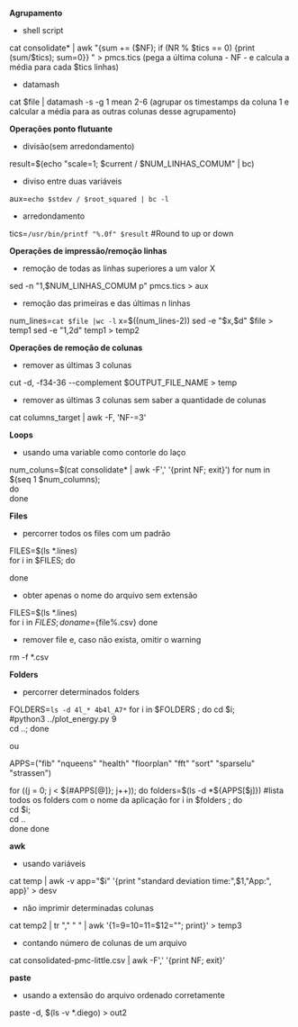 **Agrupamento**

- shell script

cat consolidate* | awk  "{sum += (\$NF); if (NR % $tics == 0) {print (sum/$tics); sum=0}} " > pmcs.tics (pega a última coluna - NF - e calcula a média para cada $tics linhas)

- datamash

cat $file | datamash -s -g 1 mean 2-6 (agrupar os timestamps da coluna 1 e calcular a média para as outras colunas desse agrupamento)

**Operações ponto flutuante**

- divisão(sem arredondamento)

result=$(echo "scale=1; $current / $NUM_LINHAS_COMUM" | bc)

- diviso entre duas variáveis

aux=`echo $stdev / $root_squared | bc -l`

- arredondamento

tics=`/usr/bin/printf "%.0f" $result` #Round to up or down

**Operações de impressão/remoção linhas**

- remoção de todas as linhas superiores a um valor X

sed -n "1,$NUM_LINHAS_COMUM p" pmcs.tics > aux

- remoção das primeiras e das últimas n linhas

num_lines=`cat $file |wc -l`
x=$((num_lines-2)) 
sed -e "$x,\$d" $file > temp1
sed -e "1,2d" temp1 > temp2

**Operações de remoção de colunas**

- remover as últimas 3 colunas

cut -d, -f34-36 --complement $OUTPUT_FILE_NAME > temp

- remover as últimas 3 colunas sem saber a quantidade de colunas

cat columns_target | awk -F, 'NF-=3'

**Loops**

- usando uma variable como contorle do laço

num_coluns=$(cat consolidate* | awk -F',' '{print NF; exit}')
for num in $(seq 1 $num_columns);     
do  
done

**Files**
- percorrer todos os files com um padrão

FILES=$(ls *.lines)      
for i in $FILES;
do  

done

- obter apenas o nome do arquivo sem extensão

FILES=$(ls *.lines)      
for i in $FILES;
do  
     name=${file%.csv}
done

- remover file e, caso não exista, omitir o warning

rm -f *.csv 

**Folders**

- percorrer determinados folders

FOLDERS=`ls -d 4l_* 4b4l_A7*`
for i in $FOLDERS ;
do
    cd $i;          
    #python3 ../plot_energy.py 9      
    cd ..;
done

ou

APPS=("fib" "nqueens" "health" "floorplan" "fft" "sort" "sparselu" "strassen")

for ((j = 0; j < ${#APPS[@]}; j++));
do   
      folders=$(ls -d *${APPS[$j]}) #lista todos os folders com o nome da aplicação
      for i in $folders ;
      do          
         cd $i;  
         cd ..    
      done
done

**awk**

- usando variáveis

cat temp | awk -v app="$i" '{print "standard deviation time:",$1,"App:", app}' > desv


- não imprimir determinadas colunas

cat temp2 | tr "," " " | awk '{$1=$9=$10=$11=$12=""; print}' > temp3

- contando número de colunas de um arquivo

cat consolidated-pmc-little.csv | awk -F',' '{print NF; exit}'

**paste**

- usando a extensão do arquivo ordenado corretamente

paste -d, $(ls -v *.diego) > out2
